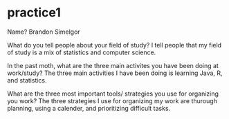 # practice1
Name?
Brandon Simelgor

What do you tell people about your field of study?
I tell people that my field of study is a mix of statistics and computer science.

In the past moth, what are the three main activites you have been doing at work/study?
The three main activities I have been doing is learning Java, R, and statistics.

What are the three most important tools/ strategies you use for organizing you work?
The three strategies I use for organizing my work are thurough planning, using a calender, and prioritizing difficult tasks. 
